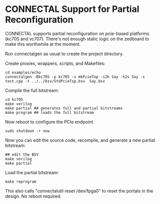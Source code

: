 CONNECTAL Support for Partial Reconfiguration
=========================================

CONNECTAL supports partial reconfiguration on pcie-based platforms (kc705
and vc707). There's not enough static logic on the zedboard to make
this worthwhile at the moment.

Run connectalgen as usual to create the project directory.

Create proxies, wrappers, scripts, and Makefiles:

    cd examples/echo
    connectalgen -Bkc705 -p kc705 -x mkPcieTop -s2h Say -h2s Say -s test.cpp -t ../../bsv/StdPcieTop.bsv  Say.bsv

Compile the full bitstream:

    cd kc705
    make verilog
    make partial ## generates full and partial bitstreams
    make program ## loads the full bitstream

Now reboot to configure the PCIe endpoint

    sudo shutdown -r now

Now you can edit the source code, recompile, and generate a new partial bitstream:

    ## edit the BSV
    make verilog
    make partial

Load the partial bitstream:

    make reprogram

This also calls "connectalutil reset /dev/fpga0" to reset the portals in the design. No reboot required.

